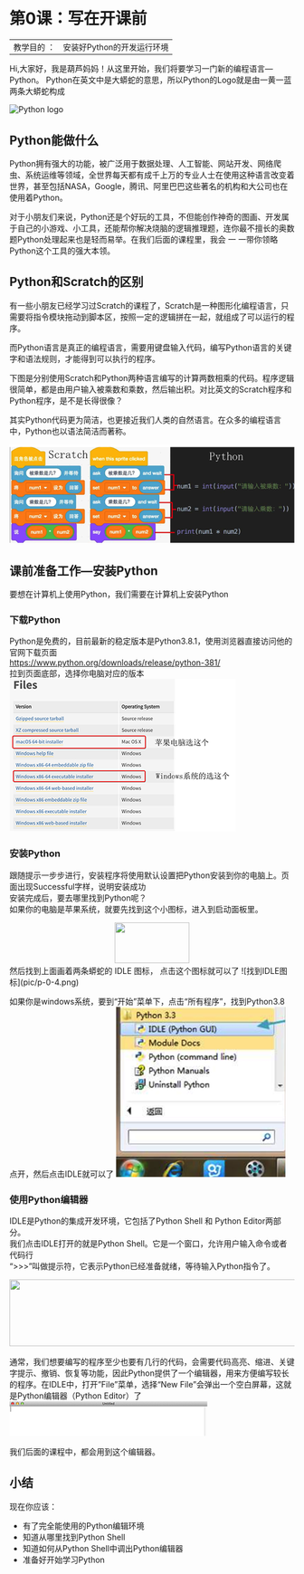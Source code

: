 # 第0课：写在开课前

<table>
<tr>
<td align="right">教学目的 ： </td>
<td align = "left">安装好Python的开发运行环境</td>
</tr>
</table>

Hi,大家好，我是葫芦妈妈！从这里开始，我们将要学习一门新的编程语言—Python。
Python在英文中是大蟒蛇的意思，所以Python的Logo就是由一黄一蓝两条大蟒蛇构成

![Python logo](https://www.python.org/static/community_logos/python-logo.png)

## Python能做什么
Python拥有强大的功能，被广泛用于数据处理、人工智能、网站开发、网络爬虫、系统运维等领域，全世界每天都有成千上万的专业人士在使用这种语言改变着世界，甚至包括NASA，Google，腾讯、阿里巴巴这些著名的机构和大公司也在使用着Python。

对于小朋友们来说，Python还是个好玩的工具，不但能创作神奇的图画、开发属于自己的小游戏、小工具，还能帮你解决烧脑的逻辑推理题，连你最不擅长的奥数题Python处理起来也是轻而易举。在我们后面的课程里，我会 一 一带你领略Python这个工具的强大本领。

## Python和Scratch的区别
有一些小朋友已经学习过Scratch的课程了，Scratch是一种图形化编程语言，只需要将指令模块拖动到脚本区，按照一定的逻辑拼在一起，就组成了可以运行的程序。

而Python语言是真正的编程语言，需要用键盘输入代码，编写Python语言的关键字和语法规则，才能得到可以执行的程序。

下图是分别使用Scratch和Python两种语言编写的计算两数相乘的代码。程序逻辑很简单，都是由用户输入被乘数和乘数，然后输出积。对比英文的Scratch程序和Python程序，是不是长得很像？

其实Python代码更为简洁，也更接近我们人类的自然语言。在众多的编程语言中，Python也以语法简洁而著称。 

![Python PK Scratch](pic/p-0-1.png)



## 课前准备工作—安装Python
要想在计算机上使用Python，我们需要在计算机上安装Python   

### 下载Python
Python是免费的，目前最新的稳定版本是Python3.8.1，使用浏览器直接访问他的官网下载页面    
<https://www.python.org/downloads/release/python-381/>    
拉到页面底部，选择你电脑对应的版本    
![选择对应版本](pic/p-0-2.png)   

### 安装Python
跟随提示一步步进行，安装程序将使用默认设置把Python安装到你的电脑上。页面出现Successful字样，说明安装成功     
安装完成后，要去哪里找到Python呢？   
如果你的电脑是苹果系统，就要先找到这个小图标，进入到启动面板里。    
<div align="center">
<img src="pic/p-0-3.png" width="132" height="72" />
</div>  
然后找到上面画着两条蟒蛇的 IDLE 图标， 点击这个图标就可以了    
![找到IDLE图标](pic/p-0-4.png) 

如果你是windows系统，要到“开始”菜单下，点击“所有程序”，找到Python3.8 点开，然后点击IDLE就可以了
![windows下的路径](pic/p-0-5.png) 

### 使用Python编辑器
IDLE是Python的集成开发环境，它包括了Python Shell 和 Python Editor两部分。   
我们点击IDLE打开的就是Python Shell。它是一个窗口，允许用户输入命令或者代码行   
“>>>”叫做提示符，它表示Python已经准备就绪，等待输入Python指令了。   
<div align="center">
<img src="pic/p-0-6.png" width="574" height="118" />
</div> 

通常，我们想要编写的程序至少也要有几行的代码，会需要代码高亮、缩进、关键字提示、撤销、恢复等功能，因此Python提供了一个编辑器，用来方便编写较长的程序。在IDLE中，打开”File”菜单，选择“New File”会弹出一个空白屏幕，这就是Python编辑器（Python Editor）了   
![打开编辑器](pic/p-0-7.png) 

我们后面的课程中，都会用到这个编辑器。   


## 小结

现在你应该：   
* 有了完全能使用的Python编辑环境    
* 知道从哪里找到Python Shell    
* 知道如何从Python Shell中调出Python编辑器   
* 准备好开始学习Python   
